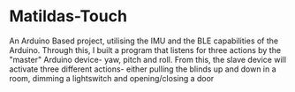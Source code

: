# Matildas-Touch
An Arduino Based project, utilising the IMU and the BLE capabilities of the Arduino. Through this, I built a program that listens for three actions by the "master" Arduino device- yaw, pitch and roll. From this, the slave device will activate three different actions- either pulling the blinds up and down in a room, dimming a lightswitch and opening/closing a door 

